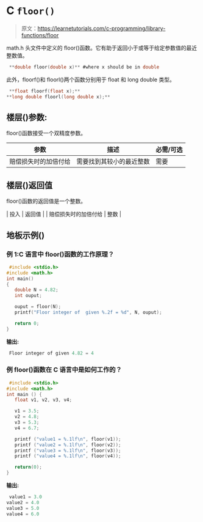 # C `floor()`

> 原文：<https://learnetutorials.com/c-programming/library-functions/floor>

math.h 头文件中定义的 floor()函数。它有助于返回小于或等于给定参数值的最近整数值。

```c
 **double floor(double x)** #where x should be in double 

```

此外，floorf()和 floorl()两个函数分别用于 float 和 long double 类型。

```c
 **float floorf(float x);** 
**long double floorl(long double x);** 

```

## 楼层()参数:

floor()函数接受一个双精度参数。

| 参数 | 描述 | 必需/可选 |
| --- | --- | --- |
| 赔偿损失时的加倍付给 | 需要找到其较小的最近整数 | 需要 |

## 楼层()返回值

floor()函数的返回值是一个整数。

| 投入 | 返回值 |
| 赔偿损失时的加倍付给 | 整数 |

## 地板示例()

### 例 1:C 语言中 floor()函数的工作原理？

```c
 #include <stdio.h>
#include <math.h>
int main()
{
   double N = 4.82;
   int ouput;

   ouput = floor(N);
   printf("Floor integer of  given %.2f = %d", N, ouput);

   return 0;
} 

```

**输出:**

```c
 Floor integer of given 4.82 = 4 
```

### 例 floor()函数在 C 语言中是如何工作的？

```c
 #include <stdio.h>
#include <math.h>
int main () {
   float v1, v2, v3, v4;

   v1 = 3.5;
   v2 = 4.8;
   v3 = 5.3;
   v4 = 6.7;

   printf ("value1 = %.1lf\n", floor(v1));
   printf ("value2 = %.1lf\n", floor(v2));
   printf ("value3 = %.1lf\n", floor(v3));
   printf ("value4 = %.1lf\n", floor(v4));

   return(0);
} 

```

**输出:**

```c
 value1 = 3.0
value2 = 4.0
value3 = 5.0
value4 = 6.0 
```